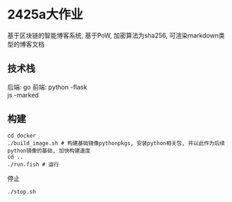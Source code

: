 # 2425a大作业
基于区块链的智能博客系统, 基于PoW, 加密算法为sha256, 可渲染markdown类型的博客文档

## 技术栈
后端: go
前端: python -flask  
     js -marked  

## 构建

```
cd docker 
./build_image.sh # 构建基础镜像pythonpkgs, 安装python相关包, 并以此作为后续python镜像的基础, 加快构建速度
cd ..
./run.fish # 运行
```


停止
```
./stop.sh
```